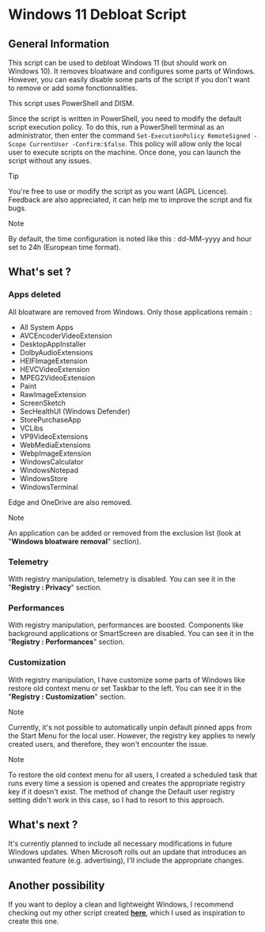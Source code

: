 # Windows 11 Debloat Script
## General Information
This script can be used to debloat Windows 11 (but should work on Windows 10). It removes bloatware and configures some parts of Windows.
However, you can easily disable some parts of the script if you don't want to remove or add some fonctionnalities.

This script uses PowerShell and DISM.

Since the script is written in PowerShell, you need to modify the default script execution policy. To do this, run a PowerShell terminal as an administrator, then enter the command `Set-ExecutionPolicy RemoteSigned -Scope CurrentUser -Confirm:$false`. This policy will allow only the local user to execute scripts on the machine. Once done, you can launch the script without any issues.

> [!TIP]
> You're free to use or modify the script as you want (AGPL Licence). Feedback are also appreciated, it can help me to improve the script and fix bugs.

> [!NOTE]
> By default, the time configuration is noted like this : dd-MM-yyyy and hour set to 24h (European time format).

## What's set ?

### Apps deleted

All bloatware are removed from Windows. Only those applications remain :

- All System Apps
- AVCEncoderVideoExtension
- DesktopAppInstaller
- DolbyAudioExtensions
- HEIFImageExtension
- HEVCVideoExtension
- MPEG2VideoExtension
- Paint
- RawImageExtension
- ScreenSketch
- SecHealthUI (Windows Defender)
- StorePurchaseApp
- VCLibs
- VP9VideoExtensions
- WebMediaExtensions
- WebpImageExtension
- WindowsCalculator
- WindowsNotepad
- WindowsStore
- WindowsTerminal

Edge and OneDrive are also removed.

> [!NOTE]
> An application can be added or removed from the exclusion list (look at "**Windows bloatware removal**" section).

### Telemetry

With registry manipulation, telemetry is disabled. You can see it in the "**Registry : Privacy**" section.

### Performances

With registry manipulation, performances are boosted. Components like background applications or SmartScreen are disabled. You can see it in the "**Registry : Performances**" section.

### Customization

With registry manipulation, I have customize some parts of Windows like restore old context menu or set Taskbar to the left. You can see it in the "**Registry : Customization**" section.

> [!NOTE]
> Currently, it's not possible to automatically unpin default pinned apps from the Start Menu for the local user. However, the registry key applies to newly created users, and therefore, they won't encounter the issue.

> [!NOTE]
> To restore the old context menu for all users, I created a scheduled task that runs every time a session is opened and creates the appropriate registry key if it doesn't exist. The method of change the Default user registry setting didn't work in this case, so I had to resort to this approach.

## What's next ?

It's currently planned to include all necessary modifications in future Windows updates. When Microsoft rolls out an update that introduces an unwanted feature (e.g. advertising), I'll include the appropriate changes.

## Another possibility

If you want to deploy a clean and lightweight Windows, I recommend checking out my other script created **[here](https://github.com/DarkArshyn/Windows11Lite)**, which I used as inspiration to create this one.
